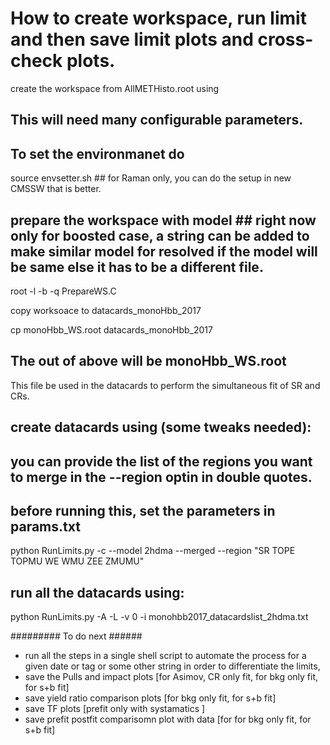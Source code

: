 How to create workspace, run limit and then save limit plots and cross-check plots. 
===================================================================================

create the workspace from AllMETHisto.root using  
## This will need many configurable parameters. 

## To set the environmanet do 
source envsetter.sh ## for Raman only, you can do the setup in new CMSSW that is better. 

## prepare the workspace with model ## right now only for boosted case, a string can be added to make similar model for resolved if the model will be same else it has to be a different file. 
root -l -b -q PrepareWS.C

copy worksoace to  datacards_monoHbb_2017 

cp monoHbb_WS.root datacards_monoHbb_2017 


## The out of above will be monoHbb_WS.root 
This file be used in the datacards to perform the simultaneous fit of SR and CRs. 


## create datacards using (some tweaks needed):
## you can provide the list of the regions you want to merge in the --region optin in double quotes. 
## before running this, set the parameters in params.txt 
python RunLimits.py -c --model 2hdma --merged --region "SR TOPE TOPMU WE WMU ZEE ZMUMU" 


## run all the datacards using:
python RunLimits.py -A -L -v 0 -i monohbb2017_datacardslist_2hdma.txt



######### To do next ###### 

* run all the steps in a single shell script to automate the process for a given date or tag or some other string in order to differentiate the limits, 
* save the Pulls and impact plots [for Asimov, CR only fit, for bkg only fit, for s+b fit]
* save yield ratio comparison plots  [for bkg only fit, for s+b fit]
* save TF plots  [prefit only with systamatics ]
* save prefit postfit comparisomn plot with data [for for bkg only fit, for s+b fit]